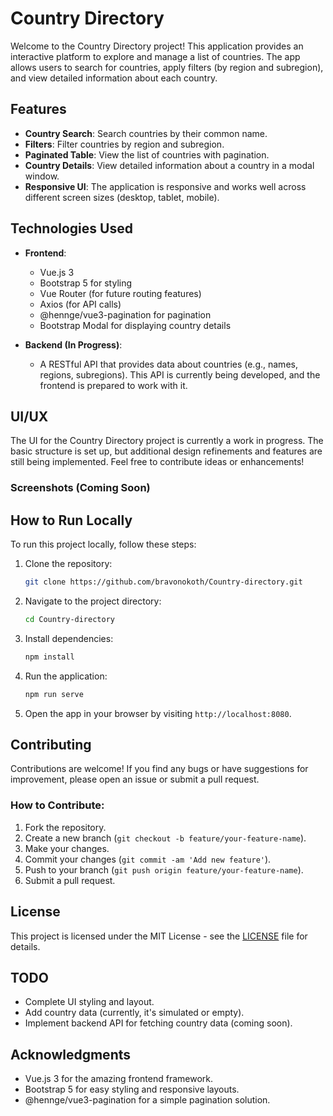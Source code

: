 # Country Directory

Welcome to the Country Directory project! This application provides an interactive platform to explore and manage a list of countries. The app allows users to search for countries, apply filters (by region and subregion), and view detailed information about each country.

## Features

- **Country Search**: Search countries by their common name.
- **Filters**: Filter countries by region and subregion.
- **Paginated Table**: View the list of countries with pagination.
- **Country Details**: View detailed information about a country in a modal window.
- **Responsive UI**: The application is responsive and works well across different screen sizes (desktop, tablet, mobile).

## Technologies Used

- **Frontend**:
  - Vue.js 3
  - Bootstrap 5 for styling
  - Vue Router (for future routing features)
  - Axios (for API calls)
  - @hennge/vue3-pagination for pagination
  - Bootstrap Modal for displaying country details

- **Backend (In Progress)**:
  - A RESTful API that provides data about countries (e.g., names, regions, subregions). This API is currently being developed, and the frontend is prepared to work with it.

## UI/UX

The UI for the Country Directory project is currently a work in progress. The basic structure is set up, but additional design refinements and features are still being implemented. Feel free to contribute ideas or enhancements!

### Screenshots (Coming Soon)

## How to Run Locally

To run this project locally, follow these steps:

1. Clone the repository:

    ```bash
    git clone https://github.com/bravonokoth/Country-directory.git
    ```

2. Navigate to the project directory:

    ```bash
    cd Country-directory
    ```

3. Install dependencies:

    ```bash
    npm install
    ```

4. Run the application:

    ```bash
    npm run serve
    ```

5. Open the app in your browser by visiting `http://localhost:8080`.

## Contributing

Contributions are welcome! If you find any bugs or have suggestions for improvement, please open an issue or submit a pull request.

### How to Contribute:

1. Fork the repository.
2. Create a new branch (`git checkout -b feature/your-feature-name`).
3. Make your changes.
4. Commit your changes (`git commit -am 'Add new feature'`).
5. Push to your branch (`git push origin feature/your-feature-name`).
6. Submit a pull request.

## License

This project is licensed under the MIT License - see the [LICENSE](LICENSE) file for details.

## TODO

- Complete UI styling and layout.
- Add country data (currently, it's simulated or empty).
- Implement backend API for fetching country data (coming soon).

## Acknowledgments

- Vue.js 3 for the amazing frontend framework.
- Bootstrap 5 for easy styling and responsive layouts.
- @hennge/vue3-pagination for a simple pagination solution.
